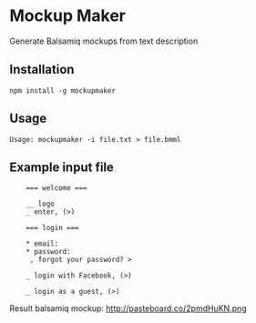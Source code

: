 # Mockup Maker

Generate Balsamiq mockups from text description

## Installation

    npm install -g mockupmaker

## Usage

    Usage: mockupmaker -i file.txt > file.bmml

## Example input file

```
    === welcome ===

    __ logo
    _ enter, (>)

    === login ===

    * email:
    * password:
     , forgot your password? >

    _ login with Facebook, (>)

    _ login as a guest, (>)
```

Result balsamiq mockup: http://pasteboard.co/2pmdHuKN.png
